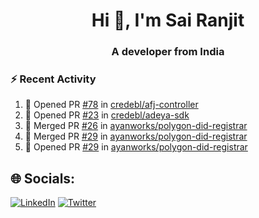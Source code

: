 <h1 align="center">Hi 👋, I'm Sai Ranjit</h1>
<h3 align="center">A developer from India</h3>

### :zap: Recent Activity

<!--START_SECTION:activity-->
1. 💪 Opened PR [#78](https://github.com/credebl/afj-controller/pull/78) in [credebl/afj-controller](https://github.com/credebl/afj-controller)
2. 💪 Opened PR [#23](https://github.com/credebl/adeya-sdk/pull/23) in [credebl/adeya-sdk](https://github.com/credebl/adeya-sdk)
3. 🎉 Merged PR [#26](https://github.com/ayanworks/polygon-did-registrar/pull/26) in [ayanworks/polygon-did-registrar](https://github.com/ayanworks/polygon-did-registrar)
4. 🎉 Merged PR [#29](https://github.com/ayanworks/polygon-did-registrar/pull/29) in [ayanworks/polygon-did-registrar](https://github.com/ayanworks/polygon-did-registrar)
5. 💪 Opened PR [#29](https://github.com/ayanworks/polygon-did-registrar/pull/29) in [ayanworks/polygon-did-registrar](https://github.com/ayanworks/polygon-did-registrar)
<!--END_SECTION:activity-->

## 🌐 Socials:
[![LinkedIn](https://img.shields.io/badge/LinkedIn-%230077B5.svg?logo=linkedin&logoColor=white)](https://linkedin.com/in/sairanjit) [![Twitter](https://img.shields.io/badge/Twitter-%231DA1F2.svg?logo=Twitter&logoColor=white)](https://twitter.com/sairanjit_) 
